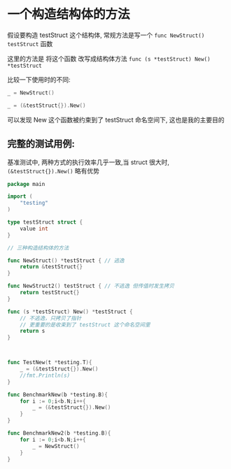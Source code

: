 # 一个构造结构体的方法

假设要构造 testStruct 这个结构体, 常规方法是写一个 `func NewStruct() testStruct` 函数

这里的方法是 将这个函数 改写成结构体方法 `func (s *testStruct) New() *testStruct`

比较一下使用时的不同:

```go
_ = NewStruct()

_ = (&testStruct{}).New()

```

可以发现 New 这个函数被约束到了 testStruct 命名空间下, 这也是我的主要目的

## 完整的测试用例:
基准测试中, 两种方式的执行效率几乎一致,当 struct 很大时, `(&testStruct{}).New()` 略有优势

```go
package main

import (
	"testing"
)

type testStruct struct {
	value int
}

// 三种构造结构体的方法

func NewStruct() *testStruct { // 逃逸
	return &testStruct{}
}

func NewStruct2() testStruct { // 不逃逸 但传值时发生拷贝
	return testStruct{}
}

func (s *testStruct) New() *testStruct { 
	// 不逃逸，只拷贝了指针
	// 更重要的是收束到了 testStruct 这个命名空间里
	return s
}



func TestNew(t *testing.T){
	_ = (&testStruct{}).New()
	//fmt.Println(s)
}

func BenchmarkNew(b *testing.B){
	for i := 0;i<b.N;i++{
		_ = (&testStruct{}).New()
	}
}

func BenchmarkNew2(b *testing.B){
	for i := 0;i<b.N;i++{
		_ = NewStruct()
	}
}
```

